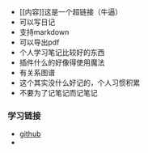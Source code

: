 + [[内容]]这是一个超链接（牛逼）
+ 可以写日记
+ 支持markdown
+ 可以导出pdf
+ 个人学习笔记比较好的东西
+ 插件什么的好像得使用魔法
+ 有关系图谱
+ 这个其实没什么好记的，个人习惯积累
+ 不要为了记笔记而记笔记

### 学习链接
+ [github](https://github.com/HopeLightning/Obsidian-)
+ 